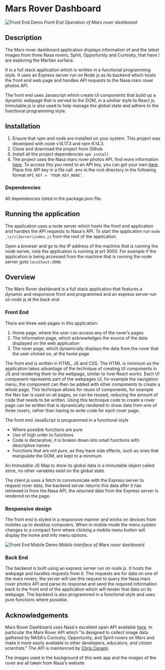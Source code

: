# Mars Rover Dashboard

![Front End Demo](./gifs/mars-dashboard.gif)
_Front End Operation of Mars rover dashboard_

## Description

The Mars rover dashboard application displays information of and the latest images from three Nasa rovers, Spirit, Opportunity and Curiosity, that have / are exploring the Martian surface. 

It is a full stack application which is written in a functional programming style. It uses an Express server run on Node js as its backend which hosts the front end web page and handles API requests to the Nasa mars rover photos API.
 
The front end uses Javascript which create UI components that build up a dynamic webpage that is served to the DOM, in a similiar style to React js. Immutable.js is also used to help manage the global state and adhere to the functional programming style.

## Installation

1. Ensure that npm and node are installed on your system. This project was developed with node v14.17.3 and npm 6.14.3.
2. Clone and download the project from Github
3. Install all the project dependencies ```npm install```
4. The project uses the Nasa mars rover photos API, find more information [here](http://https://api.nasa.gov/). To access this you need to an API key, you can get your own [here](http://https://api.nasa.gov/). Place this API key in a file call .env in the root directory in the following format ```API_KEY = 'YOUR_KEY_HERE'```.

### Dependencies

All dependencies listed in the package.json file. 

## Running the application

The application uses a node server which hosts the front end application and handles the API requests to Nasa's API. To start the application run ```node .\src\Server\index.js``` from the root of the application.

Open a browser and go to the IP address of the machine that is running the node server, note the application is running at prt 3000. For example if the application is being accessed from the machine that is running the node server goto ```localhost:3000```.

## Overview

The Mars Rover dashboard is a full stack application that features a dynamic and responsive front end programmed and an express server run on node js at the back end.   

### Front End

There are three web pages in this application:
1.	Home page, where the user can access any of the rover’s pages
2.	The information page, which acknowledges the source of the data displayed on the web application
3.	The rover page, which dynamically displays the data from the rover that the user clicked on, at the home page

The front end is written in HTML, JS and CSS. The HTML is minimum as the application takes advantage of the technique of creating UI components in JS and rendering them to the webpage, similar to how React works. Each UI component represents part of the webpages UI, for example the navigation menu, the component can then be added with other components to create a whole page. This technique allows for reuse of components, for example the Nav bar is used on all pages, so can be reused, reducing the amount of code that needs to be written. Using this technique code to create a rover page can be written that is dynamically rendered to show data from one of three rovers, rather than having to write code for each rover page. 

The front end JavaScript is programmed in a functional style 
-	Where possible functions are pure
-	Use of high order to functions  
-	Code is declarative, it is broken down into small functions with descriptive names
-	Functions that are not pure, as they have side effects, such as ones that manipulate the DOM, are kept to a minimum 

An Immutable JS Map to store its global data in a Immutable object called store, no other variables exist on the global state

The client.js uses a fetch to communicate with the Express server to request rover data, the backend server returns this data after it has retrieved in from the Nasa API, the returned data from the Express server is rendered on the page.

### Responsive design
The front end is styled in a responsive manner and works on devices from mobiles up to desktop computers. When in mobile mode the menu system changes to a compact form where clicking a mobile menu button will display the home and info menu options.

![Front End Mobile Demo](./gifs/mars-dashboar-mobile.gif)
_Mobile Interface of Mars rover dashboard_

### Back End

The backend is built using an express server run on node js. It hosts the webpage and handles requests from it. The requests are for data on one of the mars rovers, the server will use this request to query the Nasa mars rover photos API and parse its response and send the required information back to the front end of the application which will render that data on its webpage. 
The backend is also programmed in a functional style and uses pure functions where possible. 

## Acknowledgements

Mars Rover Dashboard uses Nasa's excellent open API available [here](https://api.nasa.gov/). In particular the Mars Rover API which "is designed to collect image data gathered by NASA's Curiosity, Opportunity, and Spirit rovers on Mars and make it more easily available to other developers, educators, and citizen scientists." The API is maintenced by [Chris Cerami](https://github.com/chrisccerami/mars-photo-api).

The images used in the background of this web app and the images of the rover are all taken from Nasa's website